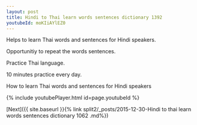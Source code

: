 ```yaml
---
layout: post
title: Hindi to Thai learn words sentences dictionary 1392 
youtubeId: moKIiAYlEZ0
---
```

 
 
Helps to learn Thai words and sentences for Hindi speakers.

Opportunitiy to repeat the words sentences. 

Practice Thai language. 
 
10 minutes practice every day. 
 
How to learn Thai words and sentences for Hindi speakers 
 
{% include youtubePlayer.html id=page.youtubeId %}
 
 
[Next]({{ site.baseurl }}{% link  split2/_posts/2015-12-30-Hindi to thai learn words sentences dictionary 1062 .md%})
 

